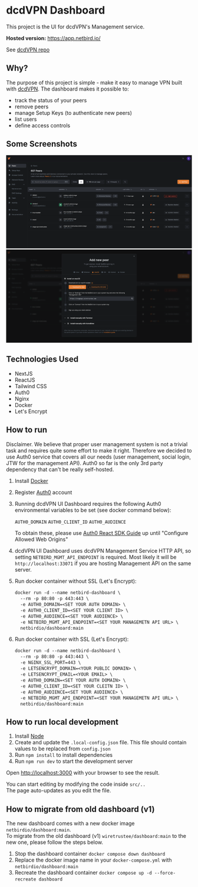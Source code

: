# dcdVPN Dashboard

This project is the UI for dcdVPN's Management service.

**Hosted version:** https://app.netbird.io/

See [dcdVPN repo](https://github.com/netbirdio/netbird)

## Why?

The purpose of this project is simple - make it easy to manage VPN built with [dcdVPN](https://github.com/netbirdio/netbird).
The dashboard makes it possible to:
- track the status of your peers
- remove peers
- manage Setup Keys (to authenticate new peers)
- list users
- define access controls

## Some Screenshots
<img src="./src/assets/screenshots/peers.png" alt="peers"/>
<img src="./src/assets/screenshots/add-peer.png" alt="add-peer"/>


## Technologies Used

- NextJS
- ReactJS
- Tailwind CSS
- Auth0
- Nginx
- Docker
- Let's Encrypt

## How to run
Disclaimer. We believe that proper user management system is not a trivial task and requires quite some effort to make it right. Therefore we decided to
use Auth0 service that covers all our needs (user management, social login, JTW for the management API).
Auth0 so far is the only 3rd party dependency that can't be really self-hosted.

1. Install [Docker](https://docs.docker.com/get-docker/)
2. Register [Auth0](https://auth0.com/) account
3. Running dcdVPN UI Dashboard requires the following Auth0 environmental variables to be set (see docker command below):

   `AUTH0_DOMAIN` `AUTH0_CLIENT_ID` `AUTH0_AUDIENCE`

   To obtain these, please use [Auth0 React SDK Guide](https://auth0.com/docs/quickstart/spa/react/01-login#configure-auth0) up until "Configure Allowed Web Origins"

4. dcdVPN UI Dashboard uses dcdVPN Management Service HTTP API, so setting `NETBIRD_MGMT_API_ENDPOINT` is required. Most likely it will be `http://localhost:33071` if you are hosting Management API on the same server.
5. Run docker container without SSL (Let's Encrypt):

   ```shell
   docker run -d --name netbird-dashboard \
     --rm -p 80:80 -p 443:443 \
     -e AUTH0_DOMAIN=<SET YOUR AUTH DOMAIN> \
     -e AUTH0_CLIENT_ID=<SET YOUR CLIENT ID> \
     -e AUTH0_AUDIENCE=<SET YOUR AUDIENCE> \
     -e NETBIRD_MGMT_API_ENDPOINT=<SET YOUR MANAGEMETN API URL> \
     netbirdio/dashboard:main
   ```
6. Run docker container with SSL (Let's Encrypt):

   ```shell
   docker run -d --name netbird-dashboard \
     --rm -p 80:80 -p 443:443 \
     -e NGINX_SSL_PORT=443 \
     -e LETSENCRYPT_DOMAIN=<YOUR PUBLIC DOMAIN> \
     -e LETSENCRYPT_EMAIL=<YOUR EMAIL> \
     -e AUTH0_DOMAIN=<SET YOUR AUTH DOMAIN> \
     -e AUTH0_CLIENT_ID=<SET YOUR CLEITN ID> \
     -e AUTH0_AUDIENCE=<SET YOUR AUDIENCE> \
     -e NETBIRD_MGMT_API_ENDPOINT=<SET YOUR MANAGEMETN API URL> \
     netbirdio/dashboard:main
   ```

## How to run local development

1. Install [Node](https://nodejs.org/)
2. Create and update the `.local-config.json` file. This file should contain values to be replaced from `config.json`
3. Run `npm install` to install dependencies
4. Run `npm run dev` to start the development server

Open [http://localhost:3000](http://localhost:3000) with your browser to see the result.

You can start editing by modifying the code inside `src/..`  
The page auto-updates as you edit the file.

## How to migrate from old dashboard (v1) 

The new dashboard comes with a new docker image `netbirdio/dashboard:main`.  
To migrate from the old dashboard (v1) `wiretrustee/dashboard:main` to the new one, please follow the steps below.

1. Stop the dashboard container `docker compose down dashboard`
2. Replace the docker image name in your `docker-compose.yml` with `netbirdio/dashboard:main`
3. Recreate the dashboard container `docker compose up -d --force-recreate dashboard`